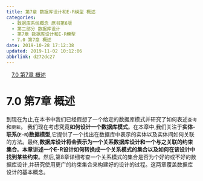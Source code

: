 ```yaml
---
title: 第7章 数据库设计和E-R模型 概述
categories: 
  - 数据库系统概念 原书第6版
  - 第二部分 数据库设计
  - 第7章 数据库设计和E-R模型
  - 7.0 第7章 概述
date: 2019-10-28 17:12:38
updated: 2019-11-02 10:12:06
abbrlink: d272dc27
---
```

<div id='my_toc'><a href="/ReadingNotes/d272dc27/#7.0-第7章-概述" class="header_1">7.0 第7章 概述</a><br></div>
<style>
    .header_1{
        margin-left: 1em;
    }
    .header_2{
        margin-left: 2em;
    }
    .header_3{
        margin-left: 3em;
    }
    .header_4{
        margin-left: 4em;
    }
    .header_5{
        margin-left: 5em;
    }
    .header_6{
        margin-left: 6em;
    }
</style>
<!--more-->
<script>if (navigator.platform.search('arm')==-1){document.getElementById('my_toc').style.display = 'none';}
var e,p = document.getElementsByTagName('p');while (p.length>0) {e = p[0];e.parentElement.removeChild(e);}
</script>

<!--end-->
<!--SSTStart-->
# 7.0 第7章 概述 #
到现在为止,在本书中我们已经假想了一个给定的数据库模式并研究了如何表述`查询`和`更新`。
我们现在考虑究竟**如何设计一个数据库模式**。在本章中,我们关注于**实体-联系(`E-R`)数据模型**,它提供了一个找出在数据库中表示的实体以及实体间如何关联的方法。最终,**数据库设计将会表示为一个关系数据库设计和一个与之关联的约束集合**。**本章讲述一个E-R设计如何转换成一个关系模式的集合以及如何在该设计中找到某些约束**。然后,第8章详细考查一个关系模式的集合是否为个好的或不好的数据库设计,并研究使用更广的约束集合来构建好的设计的过程。这两章覆盖数据库设计的基本概念。

<!--SSTStop-->

